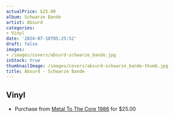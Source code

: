 ```yaml
---
actualPrice: $25.00
album: Schwarze Bande
artist: Absurd
categories:
- Vinyl
date: '2024-07-18T05:25:52'
draft: false
images:
- /images/covers/absurd-schwarze_bande.jpg
inStock: true
thumbnailImage: /images/covers/absurd-schwarze_bande-thumb.jpg
title: Absurd - Schwarze Bande
---
```


## Vinyl
* Purchase from [Metal To The Core 1986](https://metaltothecore1986.com/shop/absurd-schwarze-bande-12-picture-disc-lp/) for $25.00
